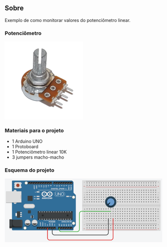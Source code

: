 ## Sobre
Exemplo de como monitorar valores do potenciômetro linear.

### Potenciômetro
![](potenciometro.png)

### Materiais para o projeto
* 1 Arduino UNO
* 1 Protoboard
* 1 Potenciômetro linear 10K
* 3 jumpers macho-macho

### Esquema do projeto
![](esquema.png)
